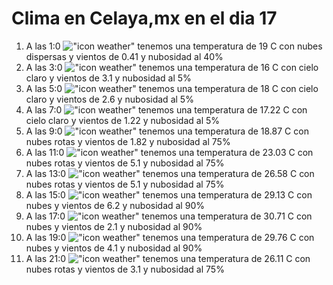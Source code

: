 # Clima en Celaya,mx en el dia 17

1. A las 1:0 !["icon weather"](http://openweathermap.org/img/w/03n.png) tenemos una temperatura de 19 C con nubes dispersas y  vientos de 0.41 y nubosidad al 40%
1. A las 3:0 !["icon weather"](http://openweathermap.org/img/w/01n.png) tenemos una temperatura de 16 C con cielo claro y  vientos de 3.1 y nubosidad al 5%
1. A las 5:0 !["icon weather"](http://openweathermap.org/img/w/01n.png) tenemos una temperatura de 18 C con cielo claro y  vientos de 2.6 y nubosidad al 5%
1. A las 7:0 !["icon weather"](http://openweathermap.org/img/w/01n.png) tenemos una temperatura de 17.22 C con cielo claro y  vientos de 1.22 y nubosidad al 5%
1. A las 9:0 !["icon weather"](http://openweathermap.org/img/w/04d.png) tenemos una temperatura de 18.87 C con nubes rotas y  vientos de 1.82 y nubosidad al 75%
1. A las 11:0 !["icon weather"](http://openweathermap.org/img/w/04d.png) tenemos una temperatura de 23.03 C con nubes rotas y  vientos de 5.1 y nubosidad al 75%
1. A las 13:0 !["icon weather"](http://openweathermap.org/img/w/04d.png) tenemos una temperatura de 26.58 C con nubes rotas y  vientos de 5.1 y nubosidad al 75%
1. A las 15:0 !["icon weather"](http://openweathermap.org/img/w/04d.png) tenemos una temperatura de 29.13 C con nubes y  vientos de 6.2 y nubosidad al 90%
1. A las 17:0 !["icon weather"](http://openweathermap.org/img/w/04d.png) tenemos una temperatura de 30.71 C con nubes y  vientos de 2.1 y nubosidad al 90%
1. A las 19:0 !["icon weather"](http://openweathermap.org/img/w/04d.png) tenemos una temperatura de 29.76 C con nubes y  vientos de 4.1 y nubosidad al 90%
1. A las 21:0 !["icon weather"](http://openweathermap.org/img/w/04n.png) tenemos una temperatura de 26.11 C con nubes rotas y  vientos de 3.1 y nubosidad al 75%
